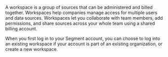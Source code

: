 A workspace is a group of sources that can be administered and billed together. Workspaces help companies manage access for multiple users and data sources. Workspaces let you collaborate with team members, add permissions, and share sources across your whole team using a shared billing account.

 When you first log in to your Segment account, you can choose to log into an existing workspace if your account is part of an existing organization, or create a new workspace.
